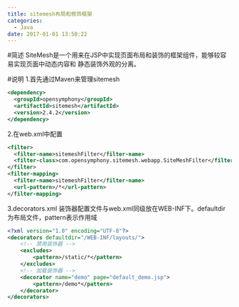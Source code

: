 ```yaml
---
title: sitemesh布局和修饰框架
categories:
  - Java
date: 2017-01-01 13:50:22
---
```

#简述
SiteMesh是一个用来在JSP中实现页面布局和装饰的框架组件，能够较容易实现页面中动态内容和
静态装饰外观的分离。

#说明
1.首先通过Maven来管理sitemesh
``` xml
<dependency>
  <groupId>opensymphony</groupId>
  <artifactId>sitemesh</artifactId>
  <version>2.4.2</version>
</dependency>
```

2.在web.xml中配置
``` xml
<filter>
  <filter-name>sitemeshFilter</filter-name>
  <filter-class>com.opensymphony.sitemesh.webapp.SiteMeshFilter</filter-class>
</filter>
<filter-mapping>
  <filter-name>sitemeshFilter</filter-name>
  <url-pattern>/*</url-pattern>
</filter-mapping>
```

3.decorators.xml
装饰器配置文件与web.xml同级放在WEB-INF下。defaultdir为布局文件，pattern表示作用域
``` xml
<?xml version="1.0" encoding="UTF-8"?>
<decorators defaultdir="/WEB-INF/layouts/">
    <!-- 禁用装饰器 -->
    <excludes>
        <pattern>/static/*</pattern>
    </excludes>
    <!-- 加载装饰器 -->
    <decorator name="demo" page="default_demo.jsp">
        <pattern>/demo*</pattern>
    </decorator>
</decorators>
```
